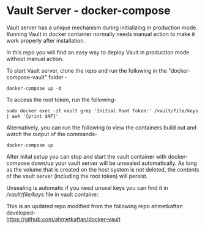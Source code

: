 # Vault Server - docker-compose
Vault server has a unique mechanism during initializing in production mode. Running Vault in docker container normally needs manual action to make it work properly after installation.

In this repo you will find an easy way to deploy Vault in production mode without manual action. 

To start Vault server, clone the repo and run the following in the "docker-compose-vault" folder - 

```
docker-compose up -d
```
To access the root token, run the following- 
```
sudo docker exec -it vault grep 'Initial Root Token:' /vault/file/keys | awk '{print $NF}'
```

Alternatively, you can run the following to view the containers build out and watch the output of the commands- 
```
docker-compose up 
```

After inital setup you can stop and start the vault container with docker-compose down/up your vault server will be unsealed automatically. As long as the volume that is created on the host system is not deleted, the contents of the vault server (including the root token) will persist. 

Unsealing is automatic if you need unseal keys you can find it in _/vault/file/keys_ file in vault container.

This is an updated repo modified from the following repo ahmetkaftan developed-  
https://github.com/ahmetkaftan/docker-vault